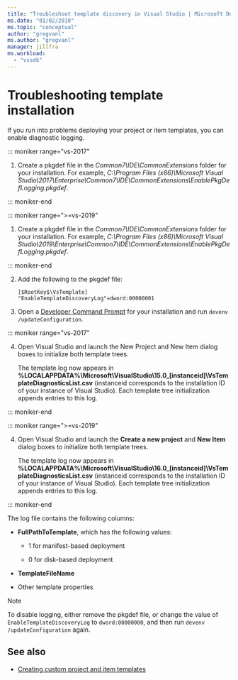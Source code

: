 ```yaml
---
title: "Troubleshoot template discovery in Visual Studio | Microsoft Docs"
ms.date: "01/02/2018"
ms.topic: "conceptual"
author: "gregvanl"
ms.author: "gregvanl"
manager: jillfra
ms.workload:
  - "vssdk"
---
```

# Troubleshooting template installation

If you run into problems deploying your project or item templates, you can enable diagnostic logging.

::: moniker range="vs-2017"

1. Create a pkgdef file in the *Common7\IDE\CommonExtensions* folder for your installation. For example, *C:\Program Files (x86)\Microsoft Visual Studio\2017\Enterprise\Common7\IDE\CommonExtensions\EnablePkgDefLogging.pkgdef*.

::: moniker-end

::: moniker range=">=vs-2019"

1. Create a pkgdef file in the *Common7\IDE\CommonExtensions* folder for your installation. For example, *C:\Program Files (x86)\Microsoft Visual Studio\2019\Enterprise\Common7\IDE\CommonExtensions\EnablePkgDefLogging.pkgdef*.

::: moniker-end

2. Add the following to the pkgdef file:

    ```
    [$RootKey$\VsTemplate]
    "EnableTemplateDiscoveryLog"=dword:00000001
    ```

3. Open a [Developer Command Prompt](/dotnet/framework/tools/developer-command-prompt-for-vs) for your installation and run `devenv /updateConfiguration`.

::: moniker range="vs-2017"

4. Open Visual Studio and launch the New Project and New Item dialog boxes to initialize both template trees.

   The template log now appears in **%LOCALAPPDATA%\Microsoft\VisualStudio\15.0_[instanceid]\VsTemplateDiagnosticsList.csv** (instanceid corresponds to the installation ID of your instance of Visual Studio). Each template tree initialization appends entries to this log.

::: moniker-end

::: moniker range=">=vs-2019"

4. Open Visual Studio and launch the **Create a new project** and **New Item** dialog boxes to initialize both template trees.

   The template log now appears in **%LOCALAPPDATA%\Microsoft\VisualStudio\16.0_[instanceid]\VsTemplateDiagnosticsList.csv** (instanceid corresponds to the installation ID of your instance of Visual Studio). Each template tree initialization appends entries to this log.

::: moniker-end

The log file contains the following columns:

- **FullPathToTemplate**, which has the following values:

    - 1 for manifest-based deployment

    - 0 for disk-based deployment

- **TemplateFileName**

- Other template properties

> [!NOTE]
> To disable logging, either remove the pkgdef file, or change the value of `EnableTemplateDiscoveryLog` to `dword:00000000`, and then run `devenv /updateConfiguration` again.

## See also

- [Creating custom project and item templates](creating-custom-project-and-item-templates.md)